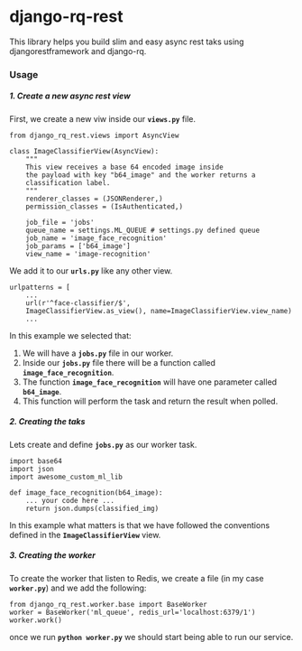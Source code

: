 # django-rq-rest

This library helps you build slim and easy async rest taks using djangorestframework and django-rq.

### Usage

##### 1. Create a new async rest view
First, we create a new viw inside our **`views.py`** file. 
```
from django_rq_rest.views import AsyncView

class ImageClassifierView(AsyncView):
    """
    This view receives a base 64 encoded image inside 
    the payload with key "b64_image" and the worker returns a 
    classification label.
    """
    renderer_classes = (JSONRenderer,)
    permission_classes = (IsAuthenticated,)

    job_file = 'jobs'
    queue_name = settings.ML_QUEUE # settings.py defined queue 
    job_name = 'image_face_recognition'
    job_params = ['b64_image']
    view_name = 'image-recognition'
```
We add it to our **`urls.py`** like any other view. 

```
urlpatterns = [
    ...
    url(r'^face-classifier/$', 
    ImageClassifierView.as_view(), name=ImageClassifierView.view_name)
    ...
```

In this example we selected that:
 1. We will have a **`jobs.py`** file in our worker.
 2. Inside our **`jobs.py`** file there will be a function called  **`image_face_recognition`**.
 3. The function **`image_face_recognition`** will have one parameter called **`b64_image`**. 
 4. This function will perform the task and return the result when polled.

##### 2. Creating the taks
Lets create and define **`jobs.py`** as our worker task.
```
import base64
import json
import awesome_custom_ml_lib

def image_face_recognition(b64_image):
    ... your code here ...
    return json.dumps(classified_img)
``` 
In this example what matters is that we have followed the conventions 
defined in the **`ImageClassifierView`** view.

##### 3. Creating the worker
To create the worker that listen to Redis, we create a file (in my case **`worker.py`**)
and we add the following:

```
from django_rq_rest.worker.base import BaseWorker
worker = BaseWorker('ml_queue', redis_url='localhost:6379/1')
worker.work()
```
once we run **`python worker.py`** we should start being able to run our service.
